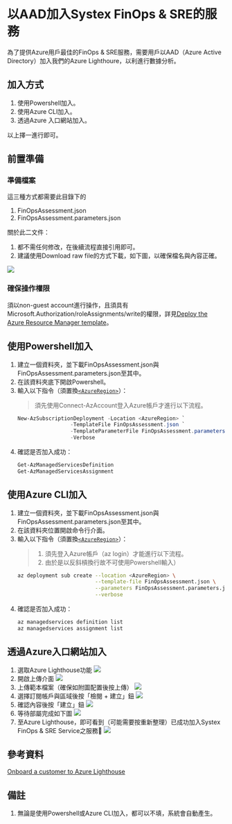 # 以AAD加入Systex FinOps & SRE的服務

為了提供Azure用戶最佳的FinOps & SRE服務，需要用戶以AAD（Azure Active Directory）加入我們的Azure Lighthoure，以利進行數據分析。

## 加入方式

1. 使用Powershell加入。
2. 使用Azure CLI加入。
3. 透過Azure 入口網站加入。

以上擇一進行即可。

## 前置準備

### 準備檔案

這三種方式都需要此目錄下的

1. FinOpsAssessment.json
2. FinOpsAssessment.parameters.json

關於此二文件：

1. 都不需任何修改，在後續流程直接引用即可。
2. 建議使用Download raw file的方式下載，如下圖，以確保檔名與內容正確。

![](img/dl-with-raw-file.png)

### 確保操作權限

須以non-guest account進行操作，且須具有Microsoft.Authorization/roleAssignments/write的權限，詳見[Deploy the Azure Resource Manager template](https://learn.microsoft.com/en-us/azure/lighthouse/how-to/onboard-customer#deploy-the-azure-resource-manager-template)。

## 使用Powershell加入
1. 建立一個資料夾，並下載FinOpsAssessment.json與FinOpsAssessment.parameters.json至其中。
2. 在該資料夾底下開啟Powershell。
3. 輸入以下指令（須置換[`<AzureRegion>`](https://learn.microsoft.com/zh-tw/gaming/playfab/api-references/events/data-types/azureregion)）：
   > 須先使用Connect-AzAccount登入Azure帳戶才進行以下流程。
   ```powershell
   New-AzSubscriptionDeployment -Location <AzureRegion> `
                    -TemplateFile FinOpsAssessment.json `
                    -TemplateParameterFile FinOpsAssessment.parameters.json `
                    -Verbose
   ```
4. 確認是否加入成功：
   ```powershell
   Get-AzManagedServicesDefinition
   Get-AzManagedServicesAssignment
   ```

## 使用****Azure CLI****加入
1. 建立一個資料夾，並下載FinOpsAssessment.json與FinOpsAssessment.parameters.json至其中。
2. 在該資料夾位置開啟命令行介面。
3. 輸入以下指令（須置換[`<AzureRegion>`](https://learn.microsoft.com/zh-tw/gaming/playfab/api-references/events/data-types/azureregion)）：
   > 1. 須先登入Azure帳戶（az login）才能進行以下流程。
   > 2. 由於是以反斜槓換行故不可使用Powershell輸入）
   ```bash
   az deployment sub create --location <AzureRegion> \
                            --template-file FinOpsAssessment.json \
                            --parameters FinOpsAssessment.parameters.json \
                            --verbose
   ```
4. 確認是否加入成功：
   ```bash
   az managedservices definition list
   az managedservices assignment list
   ```

## 透過Azure入口網站加入
1. 選取Azure Lighthouse功能
   ![](img/lighthouse-onboard-by-portal/1.png) 
2. 開啟上傳介面
   ![](img/lighthouse-onboard-by-portal/2.png)
3. 上傳範本檔案（確保如附圖配置後按上傳）
   ![](img/lighthouse-onboard-by-portal/3.png)
4. 選擇訂閱帳戶與區域後按「檢閱 + 建立」鈕
   ![](img/lighthouse-onboard-by-portal/4.png)
5. 確認內容後按「建立」鈕
   ![](img/lighthouse-onboard-by-portal/5.png)
6. 等待部屬完成如下圖
   ![](img/lighthouse-onboard-by-portal/6.png)
7. 至Azure Lighthouse，即可看到（可能需要按重新整理）已成功加入Systex FinOps & SRE Service之服務🎉
   ![](img/lighthouse-onboard-by-portal/7.png)


## 參考資料
[Onboard a customer to Azure Lighthouse](https://learn.microsoft.com/en-us/azure/lighthouse/how-to/onboard-customer)

## 備註
1. 無論是使用Powershell或Azure CLI加入，都可以不填<deploymentName>，系統會自動產生。